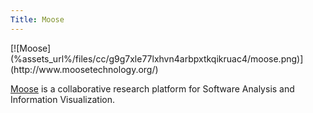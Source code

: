 ```yaml
---
Title: Moose
---
```


<div>[![Moose](%assets_url%/files/cc/g9g7xle77lxhvn4arbpxtkqikruac4/moose.png)](http://www.moosetechnology.org/)</div>

[Moose](http://www.moosetechnology.org/) is a collaborative research platform for Software Analysis and Information Visualization.
